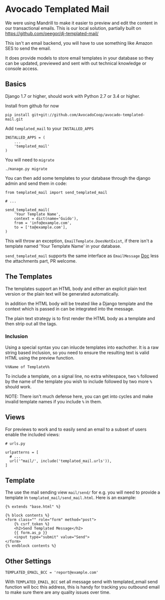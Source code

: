 # Avocado Templated Mail

We were using Mandrill to make it easier to preview and edit the content
in our transactional emails. This is our local solution, partially built
on https://github.com/oeegor/dj-templated-mail/

This isn't an email backend, you will have to use something like Amazon
SES to send the email.

It does provide models to store email templates in your database so they
can be updated, previewed and sent with out technical knowledge or
console access.

## Basics

Django 1.7 or higher, should work with Python 2.7 or 3.4 or higher.

Install from github for now

```
pip install git+git://github.com/AvocadoCoop/avocado-templated-mail.git
```

Add `templated_mail` to your `INSTALLED_APPS`

```
INSTALLED_APPS = (
    ...
    'templated_mail'
)
```

You will need to `migrate`

```
./manage.py migrate
```

You can then add some templates to your database through the django
admin and send them in code:

```
from templated_mail import send_templated_mail

# ...

send_templated_mail(
    'Your Template Name',
    context = dict(name='Guido'),
    from = 'info@example.com',
    to = ['to@example.com'],
)
```

This will throw an exception, `EmailTemplate.DoesNotExist`, if there
isn't a template named 'Your Template Name' in your database.

`send_templated_mail` supports the same interface as `EmailMessage`
[Doc](https://docs.djangoproject.com/en/1.7/topics/email/#django.core.mail.EmailMessage)
less the attachments part, PR welcome.

## The Templates

The templates support an HTML body and either an explicit plain text
version or the plain text will be generated automatically.

In addition the HTML body will be treated like a Django template and the
context which is passed in can be integrated into the message.

The plain text strategy is to first render the HTML body as a template
and then strip out all the tags.

### Inclusion

Using a special syntax you can inlucde templates into eachother. It is a
raw string based inclusion, so you need to ensure the resulting text is
valid HTML using the preview function.

```
%%Name of Template%%
```

To include a template, on a signal line, no extra whitespace, two `%`
followed by the name of the template you wish to include followed by two
more `%` should work.

NOTE: There isn't much defense here, you can get into cycles and make
invalid template names if you include `%` in them.

## Views

For previews to work and to easily send an email to a subset of users
enable the included views:

```
# urls.py

urlpatterns = [
  # ...
  url('^mail/', include('templated_mail.urls')),
]
```

## Template

The use the mail sending view `mail/send/` for e.g. you will need to provide a template in `templated_mail/send_mail.html`. Here is an example:

```
{% extends "base.html" %}

{% block contents %}
<form class="" role="form" method="post">
    {% csrf_token %}
    <h2>Send Templated Message</h2>
    {{ form.as_p }}
    <input type="submit" value="Send">
</form>
{% endblock contents %}
```

## Other Settings

```
TEMPLATED_EMAIL_BCC = 'report@example.com'
```

With `TEMPLATED_EMAIL_BCC` set all message send with templated_email
send function will bcc this address, this is handy for tracking you
outbound email to make sure there are any quality issues over time.
